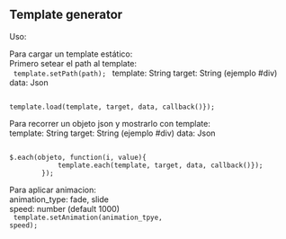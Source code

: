 <h2>Template generator</h2>

Uso: <br>

Para cargar un template estático:<br>
Primero setear el path al template:<br>
<code>
template.setPath(path);
</code>
template: String
target: String (ejemplo #div)
data: Json

<code>
template.load(template, target, data, callback()});
</code>

Para recorrer un objeto json y mostrarlo con template:<br>
template: String
target: String (ejemplo #div)
data: Json

<code>
$.each(objeto, function(i, value){	
			template.each(template, target, data, callback()});
		});
</code>

Para aplicar animacion:<br>
animation_type: fade, slide <br>
speed: number (default 1000)<br>
<code>
template.setAnimation(animation_tpye, speed);
</code>
